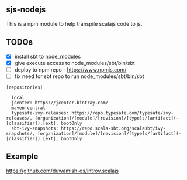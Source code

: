 sjs-nodejs
----------

This is a npm module to help transpile scalajs code to js.


TODOs
------

- [x] install sbt to node_modules
- [x] give execute access to node_modules/sbt/bin/sbt
- [ ] deploy to npm repo - https://www.npmjs.com/
- [ ] fix need for sbt repo to run node_modules/sbt/bin/sbt 

```
[repositories]

  local
  jcenter: https://jcenter.bintray.com/
  maven-central
  typesafe-ivy-releases: https://repo.typesafe.com/typesafe/ivy-releases/, [organization]/[module]/[revision]/[type]s/[artifact](-[classifier]).[ext], bootOnly
  sbt-ivy-snapshots: https://repo.scala-sbt.org/scalasbt/ivy-snapshots/, [organization]/[module]/[revision]/[type]s/[artifact](-[classifier]).[ext], bootOnly
```

Example
------

https://github.com/duwamish-os/introv.scalajs

